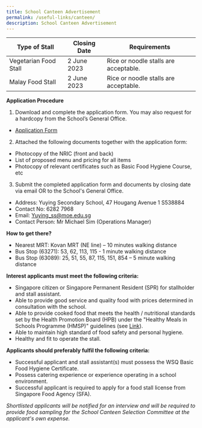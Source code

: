 ```yaml
---
title: School Canteen Advertisement
permalink: /useful-links/canteen/
description: School Canteen Advertisement
---
```

| Type of Stall | Closing Date | Requirements |
| -------- | -------- | -------- |
| Vegetarian Food Stall     | 2 June 2023 | Rice or noodle stalls are acceptable.|
| Malay Food Stall | 2 June 2023 | Rice or noodle stalls are acceptable.|

**Application Procedure**

1. Download and complete the application form. You may also request for a hardcopy from the School’s General Office.

* [Application Form](/files/Pdf/canteen.pdf)

2. Attached the following documents together with the application form:
* Photocopy of the NRIC (front and back)
* List of proposed menu and pricing for all items
* Photocopy of relevant certificates such as Basic Food Hygiene Course, etc

3. Submit the completed application form and documents by closing date via email OR to the School's General Office.

* Address: Yuying Secondary School, 47 Hougang Avenue 1 S538884
* Contact No: 6282 7968
* Email: Yuying_ss@moe.edu.sg
* Contact Person: Mr Michael Sim (Operations Manager)  

**How to get there?**
* Nearest MRT: Kovan MRT (NE line) – 10 minutes walking distance
* Bus Stop (63271): 53, 62, 113, 115 - 1 minute walking distance
* Bus Stop (63089): 25, 51, 55, 87, 115, 151, 854 – 5 minute walking distance

**Interest applicants must meet the following criteria:**
* Singapore citizen or Singapore Permanent Resident (SPR) for stallholder and stall assistant.
* Able to provide good service and quality food with prices determined in consultation with the school.
* Able to provide cooked food that meets the health / nutritional standards set by the Health Promotion Board (HPB) under the "Healthy Meals in Schools Programme (HMSP)" guidelines (see [Link](https://www.hpb.gov.sg/schools/school-programmes/healthy-meals-in-schools-programme)).
* Able to maintain high standard of food safety and personal hygiene.
* Healthy and fit to operate the stall.


**Applicants should preferably fulfil the following criteria:**
* Successful applicant and stall assistant(s) must possess the WSQ Basic Food Hygiene Certificate.
* Possess catering experience or experience operating in a school environment.
* Successful applicant is required to apply for a food stall license from Singapore Food Agency (SFA).

*Shortlisted applicants will be notified for an interview and will be required to provide food sampling for the School Canteen Selection Committee at the applicant's own expense.*